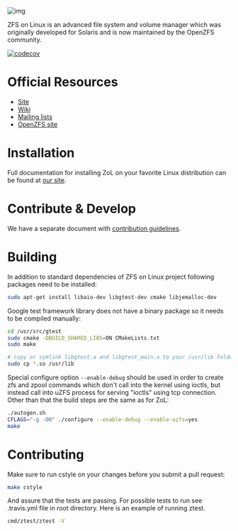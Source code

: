 ![img](http://zfsonlinux.org/images/zfs-linux.png)

ZFS on Linux is an advanced file system and volume manager which was originally
developed for Solaris and is now maintained by the OpenZFS community.

[![codecov](https://codecov.io/gh/zfsonlinux/zfs/branch/master/graph/badge.svg)](https://codecov.io/gh/zfsonlinux/zfs)

# Official Resources
  * [Site](http://zfsonlinux.org)
  * [Wiki](https://github.com/zfsonlinux/zfs/wiki)
  * [Mailing lists](https://github.com/zfsonlinux/zfs/wiki/Mailing-Lists)
  * [OpenZFS site](http://open-zfs.org/)

# Installation
Full documentation for installing ZoL on your favorite Linux distribution can
be found at [our site](http://zfsonlinux.org/).

# Contribute & Develop
We have a separate document with [contribution guidelines](./.github/CONTRIBUTING.md).

# Building
In addition to standard dependencies of ZFS on Linux project following
packages need to be installed:

```bash
sudo apt-get install libaio-dev libgtest-dev cmake libjemalloc-dev
```

Google test framework library does not have a binary package so it needs to be compiled manually:
```bash
cd /usr/src/gtest
sudo cmake -DBUILD_SHARED_LIBS=ON CMakeLists.txt
sudo make

# copy or symlink libgtest.a and libgtest_main.a to your /usr/lib folder
sudo cp *.so /usr/lib
```

Special configure option `--enable-debug` should be used in order to create
zfs and zpool commands which don't call into the kernel using ioctls, but
instead call into uZFS process for serving "ioctls" using tcp connection.
Other than that the build steps are the same as for ZoL:
```bash
./autogen.sh
CFLAGS="-g -O0" ./configure --enable-debug --enable-uzfs=yes
make
```

# Contributing
Make sure to run cstyle on your changes before you submit a pull request:

```bash
make cstyle
```

And assure that the tests are passing. For possible tests to run see .travis.yml
file in root directory. Here is an example of running ztest.

```bash
cmd/ztest/ztest -V
```
